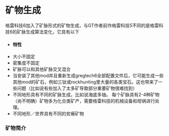 # 矿物生成

格雷科技6加入了矿脉形式的矿物生成，与GT作者前作格雷科技5不同的是格雷科技6的矿脉生成算法变化，它具有以下

- #### 特性
- 大小不固定
- 密集度不固定
- 矿脉可以和其他矿脉交叉混合
- 当安装了其他mod并且重新生成gregtech6全部配置文件后，它可能生成一些其他mod的矿石，例如三钛或rockhunting里大量的各类宝石。这也带来了一些问题（比如说有些加入了太多矿导致部分重要矿物很难找到）
- 不同地形具有不同的矿脉生成，比如说海底多铀。
每个矿脉具有2-4种矿物（尚不明确）矿物多为化合类矿产，需要格雷科技的机械设备和坩埚进行处理。
- 不同地形／世界具有不同的贫瘠矿物

### 矿物简介
